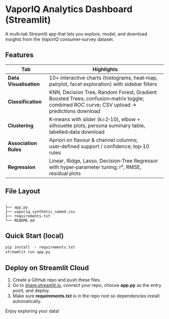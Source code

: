 
# VaporIQ Analytics Dashboard (Streamlit)

A multi‑tab Streamlit app that lets you explore, model, and download insights from the *VaporIQ* consumer‑survey dataset.

## Features

| Tab | Highlights |
|-----|------------|
| **Data Visualisation** | 10+ interactive charts (histograms, heat‑map, pairplot, facet exploration) with sidebar filters |
| **Classification** | KNN, Decision Tree, Random Forest, Gradient Boosted Trees; confusion‑matrix toggle; combined ROC curve; CSV upload → predictions download |
| **Clustering** | K‑means with slider (k=2‑10), elbow + silhouette plots, persona summary table, labelled‑data download |
| **Association Rules** | Apriori on flavour & channel columns; user‑defined support / confidence; top‑10 rules |
| **Regression** | Linear, Ridge, Lasso, Decision‑Tree Regressor with hyper‑parameter tuning; r², RMSE, residual plots |

## File Layout
```
.
├── app.py
├── vaporiq_synthetic_named.csv
├── requirements.txt
└── README.md
```

## Quick Start (local)

```bash
pip install -r requirements.txt
streamlit run app.py
```

## Deploy on Streamlit Cloud
1. Create a GitHub repo and push these files.
2. Go to [share.streamlit.io](https://share.streamlit.io), connect your repo, choose **app.py** as the entry point, and deploy.
3. Make sure **requirements.txt** is in the repo root so dependencies install automatically.

Enjoy exploring your data!
